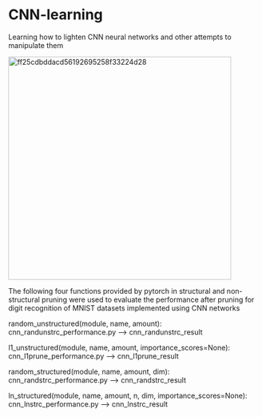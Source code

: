 # CNN-learning
Learning how to lighten CNN neural networks and other attempts to manipulate them

<img width="446" alt="ff25cdbddacd56192695258f33224d28" src="https://github.com/XAnoobb/CNN-learning/assets/63050109/dcc3a7ab-da41-4b50-af60-6be960b4b878">

The following four functions provided by pytorch in structural and non-structural pruning were used to evaluate the performance after pruning for digit recognition of MNIST datasets implemented using CNN networks

random_unstructured(module, name, amount):
cnn_randunstrc_performance.py 
--> cnn_randunstrc_result

l1_unstructured(module, name, amount, importance_scores=None):
cnn_l1prune_performance.py 
--> cnn_l1prune_result

random_structured(module, name, amount, dim):
cnn_randstrc_performance.py 
--> cnn_randstrc_result

ln_structured(module, name, amount, n, dim, importance_scores=None):
cnn_lnstrc_performance.py 
--> cnn_lnstrc_result
